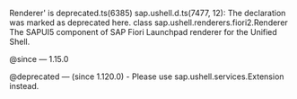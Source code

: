 Renderer' is deprecated.ts(6385)
sap.ushell.d.ts(7477, 12): The declaration was marked as deprecated here.
class sap.ushell.renderers.fiori2.Renderer
The SAPUI5 component of SAP Fiori Launchpad renderer for the Unified Shell.

@since — 1.15.0

@deprecated — (since 1.120.0) - Please use sap.ushell.services.Extension instead.

